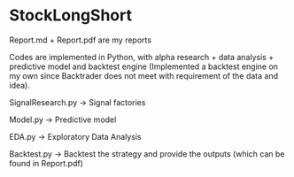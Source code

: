 # StockLongShort

Report.md + Report.pdf are my reports

Codes are implemented in Python, with alpha research + data analysis + predictive model and backtest engine (Implemented a backtest engine on my own since Backtrader does not meet with requirement of the data and idea).

SignalResearch.py -> Signal factories

Model.py -> Predictive model

EDA.py -> Exploratory Data Analysis

Backtest.py -> Backtest the strategy and provide the outputs (which can be found in Report.pdf)
